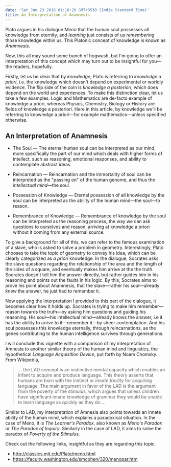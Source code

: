 ```yaml
---
date: 'Sat Jun 23 2018 01:10:20 GMT+0530 (India Standard Time)'
title: An Interpretation of Anamnesis
---
```


Plato argues in his dialogue _Meno_ that the human soul possesses all knowledge from eternity, and _learning_ just consists of us _remembering_ those knowledge within us. This Platonic concept of knowledge is known as _Anamnesis_.

Now, this all may sound some bunch of hogwash, but I'm going to offer an interpretation of this concept which may turn out to be insightful for you—the readers, hopefully.

Firstly, let us be clear that by _knowledge_, Plato is referring to _knowledge a priori_, i.e. the knowledge which doesn't depend on experimental or worldly evidence. The flip side of the coin is _knowledge a posteriori_, which does depend on the world and experiences. To make this distinction clear, let us take a few examples. Logic and Mathematics are de-facto example of knowledge a priori, whereas Physics, Chemistry, Biology or History are fields of knowledge a posteriori. Here in this article, by knowledge we'll be referring to knowledge a priori—for example mathematics—unless specified otherwise.


## An Interpretation of Anamnesis


- The Soul — The eternal human soul can be interpreted as our mind, more specifically the part of our mind which deals with higher forms of intellect, such as reasoning, emotional responses, and ability to contemplate abstract ideas. 

- Reincarnation — Reincarnation and the immortality of soul can be interpreted as the "passing on" of the human genome, and thus the _intellectual mind_—the soul.

- Possession of Knowledge — Eternal possession of all knowledge by the soul can be interpreted as the ability of the human mind—the soul—to reason.

- Remembrance of Knowledge — Remembrance of knowledge by the soul can be interpreted as the reasoning process, the way we can ask questions to ourselves and reason, arriving at knowledge a priori without it coming from any external source.

To give a background for all of this, we can refer to the famous examination of a slave, who is asked to solve a problem in geometry. Interestingly, Plato chooses to take the topic of geometry to convey his idea, which can be clearly categorized as _a priori_ knowledge. In the dialogue, Socrates asks the slave questions regarding the relationship of the area and the length of the sides of a square, and eventually makes him arrive at the the truth. Socrates doesn't tell him the answer directly, but rather guides him in his reasoning and points out the faults in his logic. By this, Socrates aims to prove his point about Anamnesis, that the slave—rather his soul—already _knew_ the answer, he just had to remember it.

Now applying the interpretation I provided to this part of the dialogue, it becomes clear how it holds up. Socrates is trying to make him remember—reason towards the truth—by asking him questions and guiding his reasoning. His soul—his intellectual mind—already knows the answer, i.e it has the ability to arrive to it—remember it—by sheer contemplation. And his soul possesses this knowledge eternally, through reincarnations, as the genes contributing to the human intelligence survives through generations.



I will conclude this vignette with a comparison of my interpretation of Amnesia to another similar theory of the human mind and linguistics, the hypothetical _Language Acquisition Device_, put forth by Noam Chomsky. From Wikipedia,

> ... the LAD concept is an instinctive mental capacity which enables an infant to acquire and produce language. This theory asserts that humans are born with the instinct or _innate facility_ for acquiring language. The main argument in favor of the LAD is the argument from the poverty of the stimulus, which argues that unless children have significant innate knowledge of grammar they would be unable to learn language as quickly as they do ...

Similar to LAD, my interpretation of Amnesia also points towards an innate ability of the human mind, which explains a paradoxical situation. In the case of Meno, it is _The Learner's Paradox_, also known as _Meno's Paradox_ or _The Paradox of Inquiry_. Similarly in the case of LAD, it aims to solve the paradox of _Poverty of the Stimulus_. 


Check out the following links, insightful as they are regarding this topic.

- http://classics.mit.edu/Plato/meno.html
- https://faculty.washington.edu/smcohen/320/menopar.htm